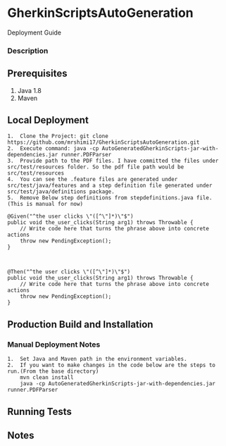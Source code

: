 # GherkinScriptsAutoGeneration
Deployment Guide

### Description

## Prerequisites
1. Java 1.8
2. Maven


## Local Deployment
```
1.  Clone the Project: git clone https://github.com/mrshimi17/GherkinScriptsAutoGeneration.git
2.  Execute command: java -cp AutoGeneratedGherkinScripts-jar-with-dependencies.jar runner.PDFParser
3.  Provide path to the PDF files. I have committed the files under src/test/resources folder. So the pdf file path would be src/test/resources
4.  You can see the .feature files are generated under src/test/java/features and a step definition file generated under src/test/java/definitions package.
5.  Remove Below step definitions from stepdefinitions.java file. (This is manual for now)

@Given("^the user clicks \"([^\"]*)\"$")
public void the_user_clicks(String arg1) throws Throwable {
    // Write code here that turns the phrase above into concrete actions
    throw new PendingException();
}



@Then("^the user clicks \"([^\"]*)\"$")
public void the_user_clicks(String arg1) throws Throwable {
    // Write code here that turns the phrase above into concrete actions
    throw new PendingException();
}
```

## Production Build and Installation

### Manual Deployment Notes

```
1.  Set Java and Maven path in the environment variables.
2.  If you want to make changes in the code below are the steps to run.(From the base directory)
    mvn clean install
    java -cp AutoGeneratedGherkinScripts-jar-with-dependencies.jar runner.PDFParser
```

## Running Tests

## Notes
